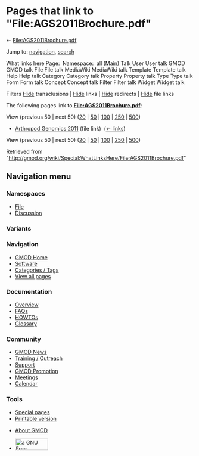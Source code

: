 <div id="mw-page-base" class="noprint">

</div>

<div id="mw-head-base" class="noprint">

</div>

<div id="content" class="mw-body" role="main">

<span id="top"></span>

<div id="mw-js-message" style="display:none;">

</div>



# <span dir="auto">Pages that link to "File:AGS2011Brochure.pdf"</span>

<div id="bodyContent">

<div id="contentSub">

←
[File:AGS2011Brochure.pdf](/wiki/File:AGS2011Brochure.pdf "File:AGS2011Brochure.pdf")

</div>

<div id="jump-to-nav" class="mw-jump">

Jump to: [navigation](#mw-navigation), [search](#p-search)

</div>

<div id="mw-content-text">

What links here Page:  Namespace:  all (Main) Talk User User talk GMOD
GMOD talk File File talk MediaWiki MediaWiki talk Template Template talk
Help Help talk Category Category talk Property Property talk Type Type
talk Form Form talk Concept Concept talk Filter Filter talk Widget
Widget talk

Filters
[Hide](/mediawiki/index.php?title=Special:WhatLinksHere/File:AGS2011Brochure.pdf&hidetrans=1 "Special:WhatLinksHere/File:AGS2011Brochure.pdf")
transclusions \|
[Hide](/mediawiki/index.php?title=Special:WhatLinksHere/File:AGS2011Brochure.pdf&hidelinks=1 "Special:WhatLinksHere/File:AGS2011Brochure.pdf")
links \|
[Hide](/mediawiki/index.php?title=Special:WhatLinksHere/File:AGS2011Brochure.pdf&hideredirs=1 "Special:WhatLinksHere/File:AGS2011Brochure.pdf")
redirects \|
[Hide](/mediawiki/index.php?title=Special:WhatLinksHere/File:AGS2011Brochure.pdf&hideimages=1 "Special:WhatLinksHere/File:AGS2011Brochure.pdf")
file links

The following pages link to
**[File:AGS2011Brochure.pdf](/wiki/File:AGS2011Brochure.pdf "File:AGS2011Brochure.pdf")**:

View (previous 50 \| next 50)
([20](/mediawiki/index.php?title=Special:WhatLinksHere/File:AGS2011Brochure.pdf&limit=20 "Special:WhatLinksHere/File:AGS2011Brochure.pdf")
\|
[50](/mediawiki/index.php?title=Special:WhatLinksHere/File:AGS2011Brochure.pdf&limit=50 "Special:WhatLinksHere/File:AGS2011Brochure.pdf")
\|
[100](/mediawiki/index.php?title=Special:WhatLinksHere/File:AGS2011Brochure.pdf&limit=100 "Special:WhatLinksHere/File:AGS2011Brochure.pdf")
\|
[250](/mediawiki/index.php?title=Special:WhatLinksHere/File:AGS2011Brochure.pdf&limit=250 "Special:WhatLinksHere/File:AGS2011Brochure.pdf")
\|
[500](/mediawiki/index.php?title=Special:WhatLinksHere/File:AGS2011Brochure.pdf&limit=500 "Special:WhatLinksHere/File:AGS2011Brochure.pdf"))

- [Arthropod Genomics
  2011](/wiki/Arthropod_Genomics_2011 "Arthropod Genomics 2011") (file
  link) ‎ <span class="mw-whatlinkshere-tools">([←
  links](/mediawiki/index.php?title=Special:WhatLinksHere&target=Arthropod+Genomics+2011 "Special:WhatLinksHere"))</span>

View (previous 50 \| next 50)
([20](/mediawiki/index.php?title=Special:WhatLinksHere/File:AGS2011Brochure.pdf&limit=20 "Special:WhatLinksHere/File:AGS2011Brochure.pdf")
\|
[50](/mediawiki/index.php?title=Special:WhatLinksHere/File:AGS2011Brochure.pdf&limit=50 "Special:WhatLinksHere/File:AGS2011Brochure.pdf")
\|
[100](/mediawiki/index.php?title=Special:WhatLinksHere/File:AGS2011Brochure.pdf&limit=100 "Special:WhatLinksHere/File:AGS2011Brochure.pdf")
\|
[250](/mediawiki/index.php?title=Special:WhatLinksHere/File:AGS2011Brochure.pdf&limit=250 "Special:WhatLinksHere/File:AGS2011Brochure.pdf")
\|
[500](/mediawiki/index.php?title=Special:WhatLinksHere/File:AGS2011Brochure.pdf&limit=500 "Special:WhatLinksHere/File:AGS2011Brochure.pdf"))

</div>

<div class="printfooter">

Retrieved from
"<http://gmod.org/wiki/Special:WhatLinksHere/File:AGS2011Brochure.pdf>"

</div>

<div id="catlinks" class="catlinks catlinks-allhidden">

</div>

<div class="visualClear">

</div>

</div>

</div>

<div id="mw-navigation">

## Navigation menu

<div id="mw-head">



<div id="left-navigation">

<div id="p-namespaces" class="vectorTabs" role="navigation"
aria-labelledby="p-namespaces-label">

### Namespaces

- <span id="ca-nstab-image"><a href="/wiki/File:AGS2011Brochure.pdf" accesskey="c"
  title="View the file page [c]">File</a></span>
- <span id="ca-talk"><a
  href="/mediawiki/index.php?title=File_talk:AGS2011Brochure.pdf&amp;action=edit&amp;redlink=1"
  accesskey="t"
  title="Discussion about the content page [t]">Discussion</a></span>

</div>

<div id="p-variants" class="vectorMenu emptyPortlet" role="navigation"
aria-labelledby="p-variants-label">

### 

### Variants[](#)

<div class="menu">

</div>

</div>

</div>

<div id="right-navigation">





</div>



</div>

</div>

</div>

<div id="mw-panel">

<div id="p-logo" role="banner">

<a href="/wiki/Main_Page"
style="background-image: url(http://gmod.org/images/GMOD-cogs.png);"
title="Visit the main page"></a>

</div>

<div id="p-Navigation" class="portal" role="navigation"
aria-labelledby="p-Navigation-label">

### Navigation

<div class="body">

- <span id="n-GMOD-Home">[GMOD Home](/wiki/Main_Page)</span>
- <span id="n-Software">[Software](/wiki/GMOD_Components)</span>
- <span id="n-Categories-.2F-Tags">[Categories /
  Tags](/wiki/Categories)</span>
- <span id="n-View-all-pages">[View all
  pages](/wiki/Special:AllPages)</span>

</div>

</div>

<div id="p-Documentation" class="portal" role="navigation"
aria-labelledby="p-Documentation-label">

### Documentation

<div class="body">

- <span id="n-Overview">[Overview](/wiki/Overview)</span>
- <span id="n-FAQs">[FAQs](/wiki/Category:FAQ)</span>
- <span id="n-HOWTOs">[HOWTOs](/wiki/Category:HOWTO)</span>
- <span id="n-Glossary">[Glossary](/wiki/Glossary)</span>

</div>

</div>

<div id="p-Community" class="portal" role="navigation"
aria-labelledby="p-Community-label">

### Community

<div class="body">

- <span id="n-GMOD-News">[GMOD News](/wiki/GMOD_News)</span>
- <span id="n-Training-.2F-Outreach">[Training /
  Outreach](/wiki/Training_and_Outreach)</span>
- <span id="n-Support">[Support](/wiki/Support)</span>
- <span id="n-GMOD-Promotion">[GMOD
  Promotion](/wiki/GMOD_Promotion)</span>
- <span id="n-Meetings">[Meetings](/wiki/Meetings)</span>
- <span id="n-Calendar">[Calendar](/wiki/Calendar)</span>

</div>

</div>

<div id="p-tb" class="portal" role="navigation"
aria-labelledby="p-tb-label">

### Tools

<div class="body">

- <span id="t-specialpages"><a href="/wiki/Special:SpecialPages" accesskey="q"
  title="A list of all special pages [q]">Special pages</a></span>
- <span id="t-print"><a
  href="/mediawiki/index.php?title=Special:WhatLinksHere/File:AGS2011Brochure.pdf&amp;printable=yes"
  rel="alternate" accesskey="p"
  title="Printable version of this page [p]">Printable version</a></span>

</div>

</div>

</div>

</div>

<div id="footer" role="contentinfo">

- <span id="footer-places-about">[About
  GMOD](/wiki/GMOD:About "GMOD:About")</span>

<!-- -->

- <span id="footer-copyrightico">[<img src="http://www.gnu.org/graphics/gfdl-logo-small.png" width="88"
  height="31" alt="a GNU Free Documentation License" />](http://www.gnu.org/licenses/fdl-1.3.html)</span>




</div>
